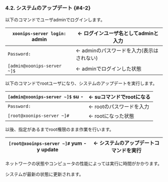 ### 4.2. システムのアップデート {#4-2}

以下のコマンドでユーザadminでログインします。

| `xoonips-server login:` **admin** | ← ログインユーザ名としてadminと入力 |
| --- | --- |
| `Password:` | ← adminのパスワードを入力(表示はされない) |
| `[admin@xoonips-server ~]$` | ← adminでログインした状態 |

以下のコマンドでrootユーザになり、システムのアップデートを実行します。

| `[admin@xoonips-server ~]$` **su -** | ← suコマンドでrootになる |
| --- | --- |
| `Password:` | ← rootのパスワードを入力 |
| `[root@xoonips-server ~]#` | ← rootになった状態 |

以後、指定があるまでroot権限のまま作業を行います。

| `[root@xooinps-server ~]#` **yum -y update** | ← システムのアップデートコマンドを実行 |
| --- | --- |

ネットワークの状態やコンピュータの性能によっては実行に時間がかかります。

システムが最新の状態に更新されます。